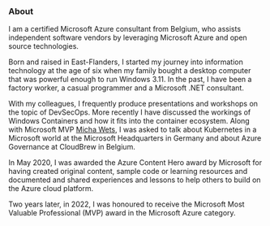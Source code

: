 ### About

I am a certified Microsoft Azure consultant from Belgium, who assists independent software vendors by leveraging Microsoft Azure and open source technologies.

Born and raised in East-Flanders, I started my journey into information technology at the age of six when my family bought a desktop computer that was powerful enough to run Windows 3.11. In the past, I have been a factory worker, a casual programmer and a Microsoft .NET consultant.

With my colleagues, I frequently produce presentations and workshops on the topic of DevSecOps. More recently I have discussed the workings of Windows Containers and how it fits into the container ecosystem. Along with Microsoft MVP [Micha Wets](https://github.com/michawets/), I was asked to talk about Kubernetes in a Microsoft world at the Microsoft Headquarters in Germany and about Azure Governance at CloudBrew in Belgium.

In May 2020, I was awarded the Azure Content Hero award by Microsoft for having created original content, sample code or learning resources and documented and shared experiences and lessons to help others to build on the Azure cloud platform. 

Two years later, in 2022, I was honoured to receive the Microsoft Most Valuable Professional (MVP) award in the Microsoft Azure category.

